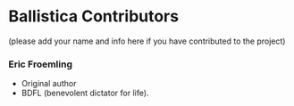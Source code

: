# Ballistica Contributors
(please add your name and info here if you have contributed to the project)

### Eric Froemling
- Original author
- BDFL (benevolent dictator for life).
  
